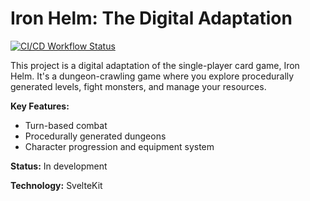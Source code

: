 # Iron Helm: The Digital Adaptation

[![CI/CD Workflow Status](https://github.com/Akidi/iron-helm/actions/workflows/ci-cd.yaml/badge.svg)](https://github.com/Akidi/iron-helm/actions/workflows/ci-cd.yaml)

This project is a digital adaptation of the single-player card game, Iron Helm. It's a dungeon-crawling game where you explore procedurally generated levels, fight monsters, and manage your resources.

**Key Features:**

* Turn-based combat
* Procedurally generated dungeons
* Character progression and equipment system

**Status:** In development

**Technology:** SvelteKit
